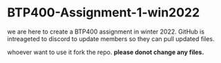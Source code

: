 # BTP400-Assignment-1-win2022

we are here to create a BTP400 assignment in winter 2022. GitHub is intreageted to discord to update members so they can pull updated files.

whoever want to use it fork the repo. <strong><b>please donot change any files.</b></strong>
